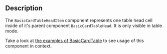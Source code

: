 ## Description

The `BasicCardTableHeadItem` component represents one table head cell inside of it's parent component `BasicCardTableHead`. It is only visible in table mode.

Take a look at [the examples of BasicCardTable](#/Components/BasicCardTable) to see usage of this component in context.